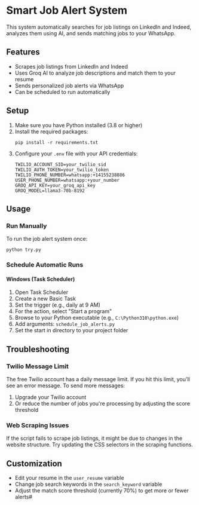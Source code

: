 # Smart Job Alert System

This system automatically searches for job listings on LinkedIn and Indeed, analyzes them using AI, and sends matching jobs to your WhatsApp.

## Features

- Scrapes job listings from LinkedIn and Indeed
- Uses Groq AI to analyze job descriptions and match them to your resume
- Sends personalized job alerts via WhatsApp
- Can be scheduled to run automatically

## Setup

1. Make sure you have Python installed (3.8 or higher)
2. Install the required packages:
   ```
   pip install -r requirements.txt
   ```
3. Configure your `.env` file with your API credentials:
   ```
   TWILIO_ACCOUNT_SID=your_twilio_sid
   TWILIO_AUTH_TOKEN=your_twilio_token
   TWILIO_PHONE_NUMBER=whatsapp:+14155238886
   USER_PHONE_NUMBER=whatsapp:+your_number
   GROQ_API_KEY=your_groq_api_key
   GROQ_MODEL=llama3-70b-8192
   ```

## Usage

### Run Manually

To run the job alert system once:

```
python try.py
```

### Schedule Automatic Runs

#### Windows (Task Scheduler)

1. Open Task Scheduler
2. Create a new Basic Task
3. Set the trigger (e.g., daily at 9 AM)
4. For the action, select "Start a program"
5. Browse to your Python executable (e.g., `C:\Python310\python.exe`)
6. Add arguments: `schedule_job_alerts.py`
7. Set the start in directory to your project folder

## Troubleshooting

### Twilio Message Limit

The free Twilio account has a daily message limit. If you hit this limit, you'll see an error message. To send more messages:

1. Upgrade your Twilio account
2. Or reduce the number of jobs you're processing by adjusting the score threshold

### Web Scraping Issues

If the script fails to scrape job listings, it might be due to changes in the website structure. Try updating the CSS selectors in the scraping functions.

## Customization

- Edit your resume in the `user_resume` variable
- Change job search keywords in the `search_keyword` variable
- Adjust the match score threshold (currently 70%) to get more or fewer alerts#  